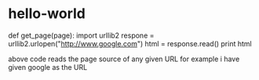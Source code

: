 # hello-world

def get_page(page):
    import urllib2
    respone = urllib2.urlopen("http://www.google.com")
    html = response.read()
print html


above code reads the page source of any given URL for example i have given google as the URL
